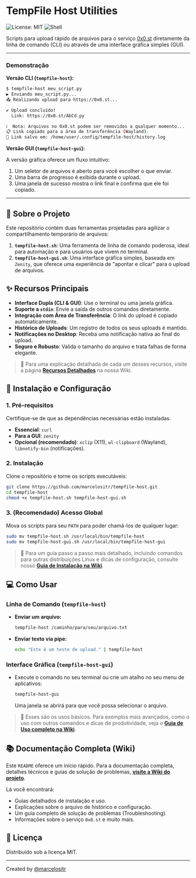 # TempFile Host Utilities

![License: MIT](https://img.shields.io/badge/License-MIT-yellow.svg)
![Shell](https://img.shields.io/badge/Shell-Bash-blue)

Scripts para upload rápido de arquivos para o serviço [0x0.st](https://0x0.st) diretamente da linha de comando (CLI) ou através de uma interface gráfica simples (GUI).

---

### Demonstração

**Versão CLI (`tempfile-host`):**
```sh
$ tempfile-host meu_script.py
▶ Enviando meu_script.py...
📤 Realizando upload para https://0x0.st...

✔ Upload concluído!
  Link: https://0x0.st/AbCd.py

ℹ️  Nota: Arquivos no 0x0.st podem ser removidos a qualquer momento...
📋 Link copiado para a área de transferência (Wayland).
📜 Link salvo em: /home/user/.config/tempfile-host/history.log
```

**Versão GUI (`tempfile-host-gui`):**

A versão gráfica oferece um fluxo intuitivo:
1.  Um seletor de arquivos é aberto para você escolher o que enviar.
2.  Uma barra de progresso é exibida durante o upload.
3.  Uma janela de sucesso mostra o link final e confirma que ele foi copiado.

---

## 📄 Sobre o Projeto

Este repositório contém duas ferramentas projetadas para agilizar o compartilhamento temporário de arquivos:

1.  **`tempfile-host.sh`**: Uma ferramenta de linha de comando poderosa, ideal para automação e para usuários que vivem no terminal.
2.  **`tempfile-host-gui.sh`**: Uma interface gráfica simples, baseada em `Zenity`, que oferece uma experiência de "apontar e clicar" para o upload de arquivos.

## ✨ Recursos Principais

*   **Interface Dupla (CLI & GUI)**: Use o terminal ou uma janela gráfica.
*   **Suporte a `stdin`**: Envie a saída de outros comandos diretamente.
*   **Integração com Área de Transferência**: O link do upload é copiado automaticamente.
*   **Histórico de Uploads**: Um registro de todos os seus uploads é mantido.
*   **Notificações no Desktop**: Receba uma notificação nativa ao final do upload.
*   **Seguro e Robusto**: Valida o tamanho do arquivo e trata falhas de forma elegante.

> 📖 Para uma explicação detalhada de cada um desses recursos, visite a página **[Recursos Detalhados](https://github.com/marcelositr/tempfile-host/wiki/Recursos-Detalhados)** na nossa Wiki.

## 🚀 Instalação e Configuração

### 1. Pré-requisitos
Certifique-se de que as dependências necessárias estão instaladas.
-   **Essencial**: `curl`
-   **Para a GUI**: `zenity`
-   **Opcional (recomendado)**: `xclip` (X11), `wl-clipboard` (Wayland), `libnotify-bin` (notificações).

### 2. Instalação
Clone o repositório e torne os scripts executáveis:
```bash
git clone https://github.com/marcelositr/tempfile-host.git
cd tempfile-host
chmod +x tempfile-host.sh tempfile-host-gui.sh
```

### 3. (Recomendado) Acesso Global
Mova os scripts para seu `PATH` para poder chamá-los de qualquer lugar:
```bash
sudo mv tempfile-host.sh /usr/local/bin/tempfile-host
sudo mv tempfile-host-gui.sh /usr/local/bin/tempfile-host-gui
```

> 📖 Para um guia passo a passo mais detalhado, incluindo comandos para outras distribuições Linux e dicas de configuração, consulte nosso **[Guia de Instalação na Wiki](https://github.com/marcelositr/tempfile-host/wiki/Instalação)**.

## 💻 Como Usar

### Linha de Comando (`tempfile-host`)

-   **Enviar um arquivo:**
    ```bash
    tempfile-host /caminho/para/seu/arquivo.txt
    ```

-   **Enviar texto via pipe:**
    ```bash
    echo "Este é um teste de upload." | tempfile-host
    ```

### Interface Gráfica (`tempfile-host-gui`)

-   Execute o comando no seu terminal ou crie um atalho no seu menu de aplicativos:
    ```bash
    tempfile-host-gui
    ```
    Uma janela se abrirá para que você possa selecionar o arquivo.

> 📖 Esses são os usos básicos. Para exemplos mais avançados, como o uso com outros comandos e dicas de produtividade, veja o **[Guia de Uso completo na Wiki](https://github.com/marcelositr/tempfile-host/wiki/Guia-de-Uso)**.

## 📚 Documentação Completa (Wiki)

Este `README` oferece um início rápido. Para a documentação completa, detalhes técnicos e guias de solução de problemas, **[visite a Wiki do projeto](https://github.com/marcelositr/tempfile-host/wiki)**.

Lá você encontrará:
-   Guias detalhados de instalação e uso.
-   Explicações sobre o arquivo de histórico e configuração.
-   Um guia completo de solução de problemas (Troubleshooting).
-   Informações sobre o serviço `0x0.st` e muito mais.

## 📜 Licença

Distribuído sob a licença MIT.

---
Created by [@marcelositr](https://github.com/marcelositr)
